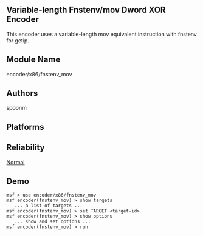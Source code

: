 ## Variable-length Fnstenv/mov Dword XOR Encoder

This encoder uses a variable-length mov equivalent 
instruction with fnstenv for getip.


## Module Name
encoder/x86/fnstenv_mov

## Authors
spoonm





## Platforms


## Reliability
[Normal](https://github.com/rapid7/metasploit-framework/wiki/Exploit-Ranking)

## Demo

```
msf > use encoder/x86/fnstenv_mov
msf encoder(fnstenv_mov) > show targets
   ... a list of targets ...
msf encoder(fnstenv_mov) > set TARGET <target-id>
msf encoder(fnstenv_mov) > show options
   ... show and set options ...
msf encoder(fnstenv_mov) > run
```
    
    